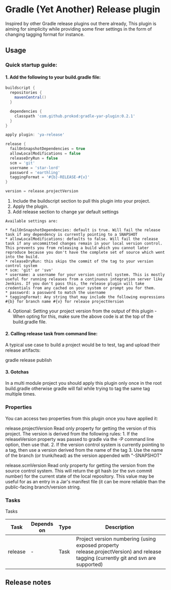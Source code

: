 # Gradle (Yet Another) Release plugin

Inspired by other Gradle release plugins out there already, This plugin is aiming for simplicity while providing some finer settings in the form of changing tagging format for instance.


## Usage

### Quick startup guide:

#### 1. Add the following to your build.gradle file:

  ```groovy
  buildscript {
    repositories {
      mavenCentral()
    }

    dependencies {
      classpath 'com.github.prokod:gradle-yar-plugin:0.2.1'
    }
  }

  apply plugin: 'ya-release'

  release {
    failOnSnapshotDependencies = true
    allowLocalModifications = false
    releaseDryRun = false
    scm = 'git'
    username = 'star-lord'
    password = 'earthling'
    taggingFormat = '#{b}-RELEASE-#{v}'
  }

  version = release.projectVersion
  ````

  1. Include the buildscript section to pull this plugin into your project.
  2. Apply the plugin.
  3. Add release section to change yar default settings

    Available settings are:

    * failOnSnapshotDependencies: default is true. Will fail the release task if any dependency is currently pointing to a SNAPSHOT
    * allowLocalModifications: defaults to false. Will fail the release task if any uncommitted changes remain in your local version control. This prevents you from releasing a build which you cannot later reproduce because you don't have the complete set of source which went into the build.
    * releaseDryRun: this skips the commit of the tag to your version control system
    * scm: 'git' or 'svn'
    * username: a username for your version control system. This is mostly useful for running releases from a continuous integration server like Jenkins. If you don't pass this, the release plugin will take credentials from any cached on your system or prompt you for them.
    * password: a password to match the username
    * taggingFormat: Any string that may include the following expressions #{b} for branch name #{v} for release projectVersion

  4. Optional: Setting your project version from the output of this plugin - When opting for this, make sure the above code is at the top of the build.gradle file.

#### 2. Calling release task from command line:
  A typical use case to build a project would be to test, tag and upload their release artifacts:

   gradle release publish

#### 3. Gotchas
  In a multi module project you should apply this plugin only once in the root build.gradle otherwise gradle will fail while trying to tag the same tag multiple times. 


### Properties

You can access two properties from this plugin once you have applied it:

  release.projectVersion
    Read only property for getting the version of this project.
    The version is derived from the following rules:
    1. If the releaseVersion property was passed to gradle via the -P command line option, then use that.
    2. If the version control system is currently pointing to a tag, then use a version derived from the name of the tag
    3. Use the name of the branch (or trunk/head) as the version appended with "-SNAPSHOT"
  
  release.scmVersion
    Read only property for getting the version from the source control system.
    This will return the git hash (or the svn commit number) for the current state of the local repository. This value may be useful for as an entry in a Jar's manifest file (it can be more reliable than the public-facing branch/version string.


### Tasks

Tasks

| Task | Depends on | Type | Description |
|------|------------|------|-------------|
| release |   -     | Task | Project version numbering (using exposed property release.projectVersion) and release tagging (currently git and svn are supported) |

## Release notes

